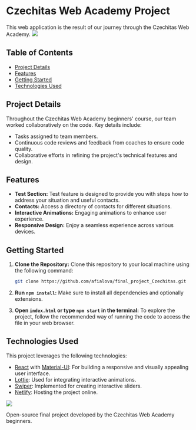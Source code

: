 # Czechitas Web Academy Project

This web application is the result of our journey through the Czechitas Web Academy.
<img src="https://user-images.githubusercontent.com/73097560/115834477-dbab4500-a447-11eb-908a-139a6edaec5c.gif">

## Table of Contents
- [Project Details](#project-details)
- [Features](#features)
- [Getting Started](#getting-started)
- [Technologies Used](#technologies-used)

## Project Details

Throughout the Czechitas Web Academy beginners' course, our team worked collaboratively on the code. Key details include:

- Tasks assigned to team members.
- Continuous code reviews and feedback from coaches to ensure code quality.
- Collaborative efforts in refining the project's technical features and design.

## Features

- **Test Section:** Test feature is designed to provide you with steps how to address your situation and useful contacts.
- **Contacts:** Access a directory of contacts for different situations.
- **Interactive Animations:** Engaging animations to enhance user experience.
- **Responsive Design:** Enjoy a seamless experience across various devices.

## Getting Started

1. **Clone the Repository:** Clone this repository to your local machine using the following command:
    ```bash
    git clone https://github.com/afialova/final_project_Czechitas.git
    ```

2. **Run `npm install`:** Make sure to install all dependencies and optionally extensions.

3. **Open `index.html` or type `npm start` in the terminal:** To explore the project, follow the recommended way of running the code to access the file in your web browser.

## Technologies Used

This project leverages the following technologies:

- [React](https://reactjs.org/) with [Material-UI](https://material-ui.com/): For building a responsive and visually appealing user interface.
- [Lottie](https://airbnb.io/lottie/): Used for integrating interactive animations.
- [Swiper](https://swiperjs.com/): Implemented for creating interactive sliders.
- [Netlify](https://www.netlify.com/): Hosting the project online.

<img src="https://user-images.githubusercontent.com/73097560/115834477-dbab4500-a447-11eb-908a-139a6edaec5c.gif">

Open-source final project developed by the Czechitas Web Academy beginners.

